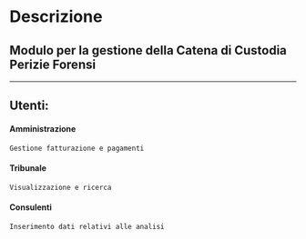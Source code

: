 # Descrizione
Modulo per la gestione della Catena di Custodia Perizie Forensi
----------------------------------------------------------------
----------------------------------------------------------------

## Utenti:
#### Amministrazione
```
Gestione fatturazione e pagamenti
```
#### Tribunale
```
Visualizzazione e ricerca
```
#### Consulenti
```
Inserimento dati relativi alle analisi
```
